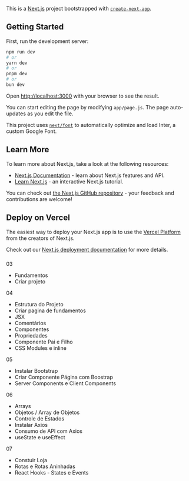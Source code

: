This is a [Next.js](https://nextjs.org/) project bootstrapped with [`create-next-app`](https://github.com/vercel/next.js/tree/canary/packages/create-next-app).

## Getting Started

First, run the development server:

```bash
npm run dev
# or
yarn dev
# or
pnpm dev
# or
bun dev
```

Open [http://localhost:3000](http://localhost:3000) with your browser to see the result.

You can start editing the page by modifying `app/page.js`. The page auto-updates as you edit the file.

This project uses [`next/font`](https://nextjs.org/docs/basic-features/font-optimization) to automatically optimize and load Inter, a custom Google Font.

## Learn More

To learn more about Next.js, take a look at the following resources:

- [Next.js Documentation](https://nextjs.org/docs) - learn about Next.js features and API.
- [Learn Next.js](https://nextjs.org/learn) - an interactive Next.js tutorial.

You can check out [the Next.js GitHub repository](https://github.com/vercel/next.js/) - your feedback and contributions are welcome!

## Deploy on Vercel

The easiest way to deploy your Next.js app is to use the [Vercel Platform](https://vercel.com/new?utm_medium=default-template&filter=next.js&utm_source=create-next-app&utm_campaign=create-next-app-readme) from the creators of Next.js.

Check out our [Next.js deployment documentation](https://nextjs.org/docs/deployment) for more details.


###
03
- Fundamentos
- Criar projeto

04
- Estrutura do Projeto
- Criar pagina de fundamentos
- JSX
- Comentários
- Componentes
- Propriedades
- Componente Pai e Filho
- CSS Modules e inline

05
- Instalar Bootstrap
- Criar Componente Página com Boostrap
- Server Components e Client Components

06
- Arrays
- Objetos / Array de Objetos
- Controle de Estados
- Instalar Axios
- Consumo de API com Axios
- useState e useEffect

07
- Constuir Loja
- Rotas e Rotas Aninhadas
- React Hooks - States e Events
